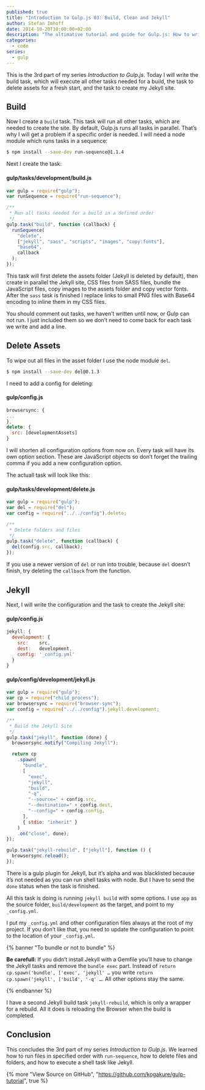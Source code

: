 ```yaml
---
published: true
title: "Introduction to Gulp.js 03: Build, Clean and Jekyll"
author: Stefan Imhoff
date: 2014-10-20T10:00:00+02:00
description: "The ultimative tutorial and guide for Gulp.js: How to write tasks for cleaning files and folders, generating the build and the website with Jekyll."
categories:
  - code
series:
  - gulp
---
```


This is the 3rd part of my series _Introduction to Gulp.js_. Today I will write the build task, which will execute all other tasks needed for a build, the task to delete assets for a fresh start, and the task to create my Jekyll site.

## Build

Now I create a `build` task. This task will run all other tasks, which are needed to create the site. By default, Gulp.js runs all tasks in parallel. That’s why I will get a problem if a specific order is needed. I will need a node module which runs tasks in a sequence:

```bash
$ npm install --save-dev run-sequence@1.1.4
```

Next I create the task:

#### gulp/tasks/development/build.js

```javascript
var gulp = require("gulp");
var runSequence = require("run-sequence");

/**
 * Run all tasks needed for a build in a defined order
 */
gulp.task("build", function (callback) {
  runSequence(
    "delete",
    ["jekyll", "sass", "scripts", "images", "copy:fonts"],
    "base64",
    callback
  );
});
```

This task will first delete the assets folder (Jekyll is deleted by default), then create in parallel the Jekyll site, CSS files from SASS files, bundle the JavaScript files, copy images to the assets folder and copy vector fonts. After the `sass` task is finished I replace links to small PNG files with Base64 encoding to inline them in my CSS files.

You should comment out tasks, we haven’t written until now, or Gulp can not run. I just included them so we don’t need to come back for each task we write and add a line.

## Delete Assets

To wipe out all files in the asset folder I use the node module `del`.

```bash
$ npm install --save-dev del@0.1.3
```

I need to add a config for deleting:

#### gulp/config.js

```javascript
browsersync: {
...
},
delete: {
  src: [developmentAssets]
}
```

I will shorten all configuration options from now on. Every task will have its own option section. These are JavaScript objects so don’t forget the trailing comma if you add a new configuration option.

The actuall task will look like this:

#### gulp/tasks/development/delete.js

```javascript
var gulp = require("gulp");
var del = require("del");
var config = require("../../config").delete;

/**
 * Delete folders and files
 */
gulp.task("delete", function (callback) {
  del(config.src, callback);
});
```

If you use a newer version of `del` or run into trouble, because `del` doesn’t finish, try deleting the `callback` from the function.

## Jekyll

Next, I will write the configuration and the task to create the Jekyll site:

#### gulp/config.js

```javascript
jekyll: {
  development: {
    src:    src,
    dest:   development,
    config: '_config.yml'
  }
}
```

#### gulp/config/development/jekyll.js

```javascript
var gulp = require("gulp");
var cp = require("child_process");
var browsersync = require("browser-sync");
var config = require("../../config").jekyll.development;

/**
 * Build the Jekyll Site
 */
gulp.task("jekyll", function (done) {
  browsersync.notify("Compiling Jekyll");

  return cp
    .spawn(
      "bundle",
      [
        "exec",
        "jekyll",
        "build",
        "-q",
        "--source=" + config.src,
        "--destination=" + config.dest,
        "--config=" + config.config,
      ],
      { stdio: "inherit" }
    )
    .on("close", done);
});

gulp.task("jekyll-rebuild", ["jekyll"], function () {
  browsersync.reload();
});
```

There is a gulp plugin for Jekyll, but it’s alpha and was blacklisted because it’s not needed as you can run shell tasks with node. But I have to send the `done` status when the task is finished.

All this task is doing is running `jekyll build` with some options. I use `app` as the source folder, `build/development` as the target, and point to my `_config.yml`.

I put my `_config.yml` and other configuration files always at the root of my project. If you don’t like that, you need to update the configuration to point to the location of your `_config.yml`.

{% banner "To bundle or not to bundle" %}

**Be carefull:** If you didn’t install Jekyll with a Gemfile you’ll have to change the Jekyll tasks and remove the `bundle exec` part. Instead of `return cp.spawn('bundle', ['exec', 'jekyll' …` you write `return cp.spawn('jekyll', ['build', '-q' …`. All other options stay the same.

{% endbanner %}

I have a second Jekyll build task `jekyll-rebuild`, which is only a wrapper for a rebuild. All it does is reloading the Browser when the build is completed.

## Conclusion

This concludes the 3rd part of my series _Introduction to Gulp.js_. We learned how to run files in specified order with `run-sequence`, how to delete files and folders, and how to execute a shell task like Jekyll.

{% more "View Source on GitHub", "https://github.com/kogakure/gulp-tutorial", true %}
